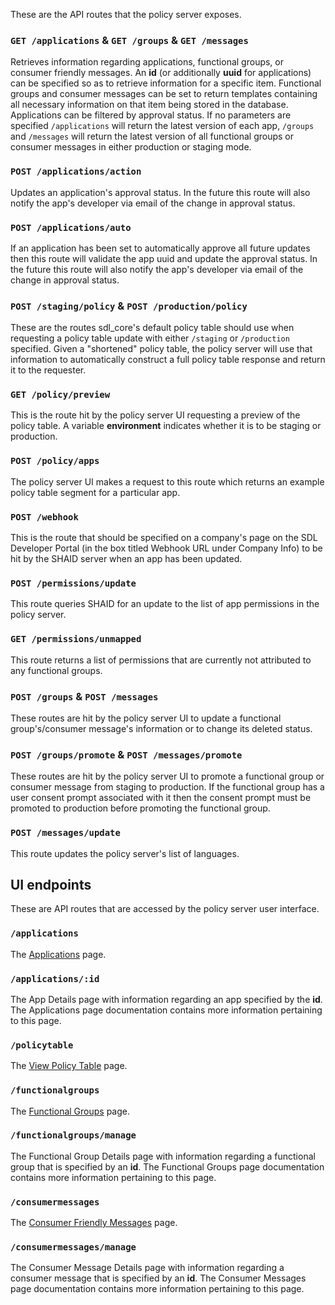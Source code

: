 These are the API routes that the policy server exposes.

### `GET /applications` & `GET /groups` & `GET /messages`
Retrieves information regarding applications, functional groups, or consumer friendly messages. An **id** (or additionally **uuid** for applications) can be specified so as to retrieve information for a specific item. Functional groups and consumer messages can be set to return templates containing all necessary information on that item being stored in the database. Applications can be filtered by approval status. If no parameters are specified `/applications` will return the latest version of each app, `/groups` and `/messages` will return the latest version of all functional groups or consumer messages in either production or staging mode.

### `POST /applications/action`
Updates an application's approval status. In the future this route will also notify the app's developer via email of the change in approval status.

### `POST /applications/auto`
If an application has been set to automatically approve all future updates then this route will validate the app uuid and update the approval status. In the future this route will also notify the app's developer via email of the change in approval status.

### `POST /staging/policy` & `POST /production/policy`
These are the routes sdl_core's default policy table should use when requesting a policy table update with either `/staging` or `/production` specified. 
Given a "shortened" policy table, the policy server will use that information to automatically construct a full policy table response and return it to the requester.

### `GET /policy/preview`
This is the route hit by the policy server UI requesting a preview of the policy table. A variable **environment** indicates whether it is to be staging or production.

### `POST /policy/apps`
The policy server UI makes a request to this route which returns an example policy table segment for a particular app.

### `POST /webhook`
This is the route that should be specified on a company's page on the SDL Developer Portal (in the box titled Webhook URL under Company Info) to be hit by the SHAID server when an app has been updated.

### `POST /permissions/update`
This route queries SHAID for an update to the list of app permissions in the policy server.

### `GET /permissions/unmapped`
This route returns a list of permissions that are currently not attributed to any functional groups.

### `POST /groups` & `POST /messages`
These routes are hit by the policy server UI to update a functional group's/consumer message's information or to change its deleted status.

### `POST /groups/promote` & `POST /messages/promote`
These routes are hit by the policy server UI to promote a functional group or consumer message from staging to production. If the functional group has a user consent prompt associated with it then the consent prompt must be promoted to production before promoting the functional group.

### `POST /messages/update`
This route updates the policy server's list of languages.

## UI endpoints
These are API routes that are accessed by the policy server user interface.

### `/applications`
The [Applications](/docs/user-interface/applications) page.
### `/applications/:id`
The App Details page with information regarding an app specified by the **id**. The Applications page documentation contains more information pertaining to this page.
### `/policytable`
The [View Policy Table](/docs/user-interface/view-policy-table) page.
### `/functionalgroups`
The [Functional Groups](/docs/user-interface/messages-and-function-groups) page.
### `/functionalgroups/manage`
The Functional Group Details page with information regarding a functional group that is specified by an **id**. The Functional Groups page documentation contains more information pertaining to this page.
### `/consumermessages`
The [Consumer Friendly Messages](/docs/user-interface/messages-and-function-groups) page.
### `/consumermessages/manage`
The Consumer Message Details page with information regarding a consumer message that is specified by an **id**. The Consumer Messages page documentation contains more information pertaining to this page.